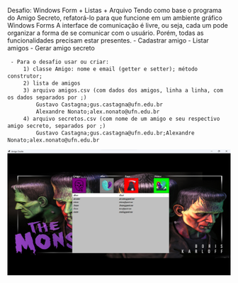 Desafio: Windows Form + Listas + Arquivo Tendo como base o programa do Amigo Secreto, refatorá-lo para que funcione em um ambiente gráfico Windows Forms A interface de comunicação é livre, ou seja, cada um pode organizar a forma de se comunicar com o usuário. Porém, todas as funcionalidades precisam estar presentes. - Cadastrar amigo - Listar amigos - Gerar amigo secreto

     - Para o desafio usar ou criar:
         1) classe Amigo: nome e email (getter e setter); método construtor;
         2) lista de amigos
         3) arquivo amigos.csv (com dados dos amigos, linha a linha, com os dados separados por ;)
             Gustavo Castagna;gus.castagna@ufn.edu.br
             Alexandre Nonato;alex.nonato@ufn.edu.br
         4) arquivo secretos.csv (com nome de um amigo e seu respectivo amigo secreto, separados por ;)
             Gustavo Castagna;gus.castagna@ufn.edu.br;Alexandre Nonato;alex.nonato@ufn.edu.br

<img src ="./img/Captura de tela 2023-11-16 161050.png">